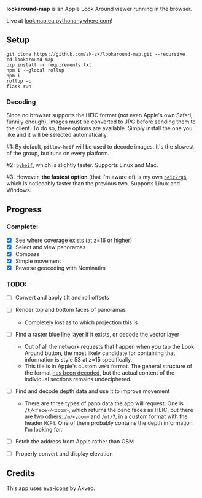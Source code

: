 **lookaround-map** is an Apple Look Around viewer running in the browser.

Live at [lookmap.eu.pythonanywhere.com](https://lookmap.eu.pythonanywhere.com)!

## Setup
```
git clone https://github.com/sk-zk/lookaround-map.git --recursive
cd lookaround-map
pip install -r requirements.txt
npm i --global rollup
npm i
rollup -c
flask run
```

### Decoding
Since no browser supports the HEIC format (not even Apple's own Safari, funnily enough), images must be converted to JPG before sending them to the client.
To do so, three options are available. Simply install the one you like and it will be selected automatically.

#1: By default, `pillow-heif` will be used to decode images. It's the slowest of the group, but runs on every platform.

#2: [`pyheif`](https://github.com/carsales/pyheif), which is slightly faster. Supports Linux and Mac.

#3: However, **the fastest option** (that I'm aware of) is my own [`heic2rgb`](https://github.com/sk-zk/heic2rgb/), which is noticeably faster than the previous two. Supports Linux and Windows.


## Progress
### Complete:
- [x] See where coverage exists (at z=16 or higher)
- [x] Select and view panoramas
- [x] Compass
- [x] Simple movement
- [x] Reverse geocoding with Nominatim

### TODO:
- [ ] Convert and apply tilt and roll offsets
- [ ] Render top and bottom faces of panoramas
   - Completely lost as to which projection this is
- [ ] Find a raster blue line layer if it exists, or decode the vector layer
   - Out of all the network requests that happen when you tap the Look Around button, the most likely candidate
     for containing that information is style 53 at z=15 specifically.  
   - This tile is in Apple's custom `VMP4` format. The general structure of the format [has been decoded](https://github.com/19h/vmp4-dump),
     but the actual content of the individual sections remains undeciphered. 
- [ ] Find and decode depth data and use it to improve movement
   - There are three types of pano data the app will request. One is `/t/<face>/<zoom>`, which returns the pano faces as HEIC, but there are two others: `/m/<zoom>` and `/mt/7`, in a custom format with the header `MCP4`. One of them probably contains the depth information I'm looking for.
- [ ] Fetch the address from Apple rather than OSM
- [ ] Properly convert and display elevation


## Credits
This app uses [eva-icons](https://github.com/akveo/eva-icons) by Akveo.
